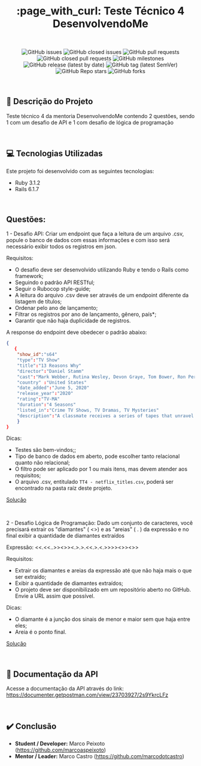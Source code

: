 <h1 align="center">:page_with_curl: Teste Técnico 4 DesenvolvendoMe</h1>

<br>

<div align="center">

![GitHub issues](https://img.shields.io/github/issues-raw/marcoaspeixoto/teste-tecnico-4-desenvolvendo-me?style=for-the-badge)
![GitHub closed issues](https://img.shields.io/github/issues-closed-raw/marcoaspeixoto/teste-tecnico-4-desenvolvendo-me?style=for-the-badge)
![GitHub pull requests](https://img.shields.io/github/issues-pr-raw/marcoaspeixoto/teste-tecnico-4-desenvolvendo-me?style=for-the-badge)
![GitHub closed pull requests](https://img.shields.io/github/issues-pr-closed-raw/marcoaspeixoto/teste-tecnico-4-desenvolvendo-me?style=for-the-badge)
![GitHub milestones](https://img.shields.io/github/milestones/all/marcoaspeixoto/teste-tecnico-4-desenvolvendo-me?style=for-the-badge)
![GitHub release (latest by date)](https://img.shields.io/github/v/release/marcoaspeixoto/teste-tecnico-4-desenvolvendo-me?style=for-the-badge)
![GitHub tag (latest SemVer)](https://img.shields.io/github/v/tag/marcoaspeixoto/teste-tecnico-4-desenvolvendo-me?style=for-the-badge)
![GitHub Repo stars](https://img.shields.io/github/stars/marcoaspeixoto/teste-tecnico-4-desenvolvendo-me?style=for-the-badge)
![GitHub forks](https://img.shields.io/github/forks/marcoaspeixoto/teste-tecnico-4-desenvolvendo-me?style=for-the-badge)

</div>

<br>

## :pencil: Descrição do Projeto

Teste técnico 4 da mentoria DesenvolvendoMe contendo 2 questões, sendo 1 com um desafio de API e 1 com desafio de lógica de programação

<br>

## :computer: Tecnologias Utilizadas

Este projeto foi desenvolvido com as seguintes tecnologias:

* Ruby 3.1.2
* Rails 6.1.7

<br>

## Questões:

1 - Desafio API: Criar um endpoint que faça a leitura de um arquivo .csv, popule o banco de dados com essas informações e com isso será necessário exibir todos os registros em json.

Requisitos:
- O desafio deve ser desenvolvido utilizando Ruby e tendo o Rails como framework;
- Seguindo o padrão API RESTful;
- Seguir o Rubocop style-guide;
- A leitura do arquivo .csv deve ser através de um endpoint diferente da listagem de títulos;
- Ordenar pelo ano de lançamento;
- Filtrar os registros por ano de lançamento, gênero, país*;
- Garantir que não haja duplicidade de registros.

A response do endpoint deve obedecer o padrão abaixo:

```json
{
   {
    "show_id":"s64"
    "type":"TV Show"
    "title":"13 Reasons Why"
    "director":"Daniel Stamm"
    "cast":"Mark Webber, Rutina Wesley, Devon Graye, Tom Bower, Ron Perlman, Pruitt Taylor Vince"
    "country" :"United States"
    "date_added":"June 5, 2020"
    "release_year":"2020"
    "rating":"TV-MA"
    "duration":"4 Seasons"
    "listed_in":"Crime TV Shows, TV Dramas, TV Mysteries"
    "description":"A classmate receives a series of tapes that unravel the mystery of her tragic choice."
    }
}
```
Dicas:
- Testes são bem-vindos;;
- Tipo de banco de dados em aberto, pode escolher tanto relacional quanto não relacional;
- O filtro pode ser aplicado por 1 ou mais itens, mas devem atender aos requisitos;
- O arquivo .csv, entitulado `TT4 - netflix_titles.csv`, poderá ser encontrado na pasta raíz deste projeto.

[Solução](https://github.com/marcoaspeixoto/teste-tecnico-4-desenvolvendo-me/issues/1)

<br>

2 - Desafio Lógica de Programação: Dado um conjunto de caracteres, você precisará extrair os "diamantes" ( <>) e as "areias" ( . ) da expressão e no
final exibir a quantidade de diamantes extraídos

Expressão: <<.<<..>><>><.>.>.<<.>.<.>>>><>><>>

Requisitos:
- Extrair os diamantes e areias da expressão até que não haja mais o que ser extraído;
- Exibir a quantidade de diamantes extraídos;
- O projeto deve ser disponibilizado em um repositório aberto no GitHub. Envie a URL assim que possível.

Dicas:
- O diamante é a junção dos sinais de menor e maior sem que haja entre eles;
- Areia é o ponto final.

[Solução](https://github.com/marcoaspeixoto/teste-tecnico-4-desenvolvendo-me/issues/2)

<br>

## :page_facing_up: Documentação da API

Acesse a documentação da API através do link:  
https://documenter.getpostman.com/view/23703927/2s9YkrcLFz

<br>

## :heavy_check_mark: Conclusão

* **Student / Developer:** Marco Peixoto (https://github.com/marcoaspeixoto)
* **Mentor / Leader:** Marco Castro (https://github.com/marcodotcastro)